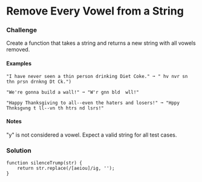 # Remove Every Vowel from a String

### Challenge

Create a function that takes a string and returns a new string with all vowels removed.

#### Examples

```
"I have never seen a thin person drinking Diet Coke." ➞ " hv nvr sn  thn prsn drnkng Dt Ck.")

"We're gonna build a wall!" ➞ "W'r gnn bld  wll!"

"Happy Thanksgiving to all--even the haters and losers!" ➞ "Hppy Thnksgvng t ll--vn th htrs nd lsrs!"
```

#### Notes

"y" is not considered a vowel.
Expect a valid string for all test cases.

### Solution

```
function silenceTrump(str) {
	return str.replace(/[aeiou]/ig, '');
}
```
